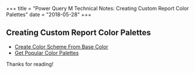 +++
title = "Power Query M Technical Notes: Creating Custom Report Color Palettes"
date = "2018-05-28"
+++

## Creating Custom Report Color Palettes
+ [Create Color Scheme From Base Color](color-api/)
+ [Get Popular Color Palettes](color-hex/)

Thanks for reading!